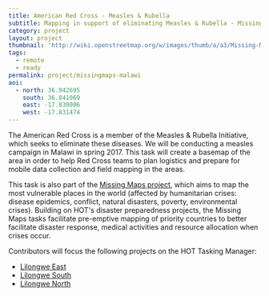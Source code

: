 ```yaml
---
title: American Red Cross - Measles & Rubella 
subtitle: Mapping in support of eliminating Measles & Rubella - Missing Maps
category: project
layout: project
thumbnail: 'http://wiki.openstreetmap.org/w/images/thumb/a/a3/Missing-Maps-logo.jpg/400px-Missing-Maps-logo.jpg'
tags:
  - remote
  - ready
permalink: project/missingmaps-malawi
aoi:
  - north: 36.942695
    south: 36.841069
    east: -17.830006
    west: -17.831474
---
```


The American Red Cross is a member of the Measles & Rubella Initiative, which seeks to eliminate these diseases. We will be conducting a measles campaign in Malawi in spring 2017. This task will create a basemap of the area in order to help Red Cross teams to plan logistics and prepare for mobile data collection and field mapping in the areas.

This task is also part of the [Missing Maps project](http://www.missingmaps.org/), which aims to map the most vulnerable places in the world (affected by humanitarian crises: disease epidemics, conflict, natural disasters, poverty, environmental crises). Building on HOT's disaster preparedness projects, the Missing Maps tasks facilitate pre-emptive mapping of priority countries to better facilitate disaster response, medical activities and resource allocation when crises occur.

Contributors will focus the following projects on the HOT Tasking Manager:

- [Lilongwe East](https://tasks.hotosm.org/project/2158)
- [Lilongwe South](https://tasks.hotosm.org/project/2186)
- [Lilongwe North](https://tasks.hotosm.org/project/2190)


